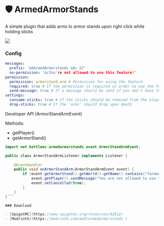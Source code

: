# 🛡 ArmedArmorStands

A simple plugin that adds arms to armor stands upon right click while holding sticks

<img align="center" src="https://i.imgur.com/0WJAOIP.gif">


### Config
```yaml
messages:
  prefix: '&6ArmedArmorstands &8» &7'
  no-permission: '&cYou're not allowed to use this feature!'
permission:
  permission: armorstand.arm # Permission for using the feature
  required: true # If the permission is required in order to use the feature
  send-message: true # If a message should be send if you don't have the permission
settings:
  consume-sticks: true # If the sticks should be removed from the player
  drop-sticks: true # If the 'arms' should drop upon death
```

Developer API (ArmorStandArmEvent)

Methods:
- getPlayer()
- getArmorStand()


```java
import net.kettlemc.armedarmorstands.event.ArmorStandArmEvent;

public class ArmorStandArmListener implements Listener {
 
    @EventHandler
    public void onArmorStandArm(ArmorStandArmEvent event) {
        if (event.getArmorStand().getWorld().getName().contains("farmworld")) {
            event.getPlayer().sendMessage("You are not allowed to use this in the farmworld!");
            event.setCancelled(true);
        }
    }
}```

### Download

- [SpigotMC](https://www.spigotmc.org/resources/92612)
- [Modrinth](https://modrinth.com/mod/armedarmorstands )